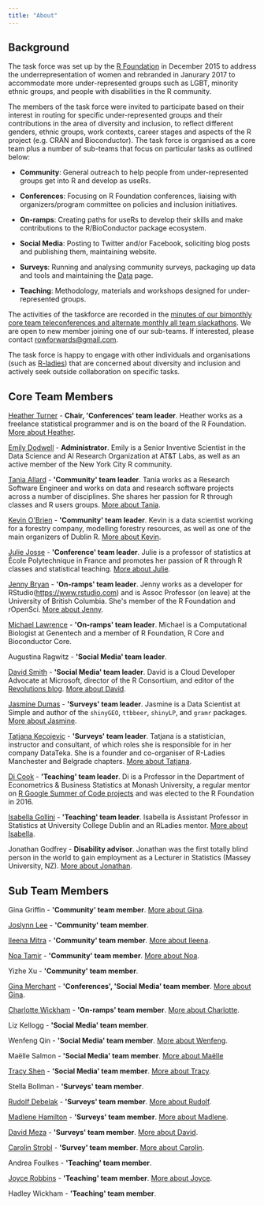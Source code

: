 ```yaml
---
title: "About"
---
```


## Background

The task force was set up by the [R Foundation](https://www.r-project.org/foundation/) in December 2015 to address the underrepresentation of women and rebranded in Janurary 2017 to accommodate more under-represented groups such as LGBT, minority ethnic groups, and people with disabilities in the R community.

The members of the task force were invited to participate based on their interest in routing for specific under-represented groups and their contributions in the area of diversity and inclusion, to reflect different genders, ethnic groups, work contexts, career stages and aspects of the R project (e.g. CRAN and Bioconductor). The task force is organised as a core team plus a number of sub-teams that focus on particular tasks as outlined below:

* **Community**: General outreach to help people from under-represented groups get into R and develop as useRs.

* **Conferences**: Focusing on R Foundation conferences, liaising with organizers/program committee on policies and inclusion initiatives.

* **On-ramps**: Creating paths for useRs to develop their skills and make contributions to the R/BioConductor package ecosystem.

* **Social Media**: Posting to Twitter and/or Facebook, soliciting blog posts and publishing them, maintaining website. 

* **Surveys**: Running and analysing community surveys, packaging up data and tools and maintaining the [Data](https://forwards.github.io/data/) page.

* **Teaching**: Methodology, materials and workshops designed for under-represented groups. 

The activities of the taskforce are recorded in the [minutes of our bimonthly core team teleconferences and alternate monthly all team slackathons](https://github.com/forwards/meetings-public). We are open to new member joining one of our sub-teams. If interested, please contact <rowforwards@gmail.com>.

The task force is happy to engage with other individuals and organisations (such as [R-ladies](http://r-ladies.org)) that are concerned about diversity and inclusion and actively seek outside collaboration on specific tasks. 

## Core Team Members

[Heather Turner](https://uk.linkedin.com/in/heathrturnr) - **Chair, 'Conferences' team leader**. Heather works as a freelance statistical programmer and is on the board of the R Foundation. [More about Heather](http://heatherturner.net/).

[Emily Dodwell](https://www.linkedin.com/in/emilymdodwell/) - **Administrator**. Emily is a Senior Inventive Scientist in the Data Science and AI Research Organization at AT&T Labs, as well as an active member of the New York City R community.

[Tania Allard](https://www.linkedin.com/in/taniasanchezmonroy/) - **'Community' team leader**. Tania works as a Research Software Engineer and works on data and research software projects across a number of disciplines. She shares her passion for R through classes and R users groups. [More about Tania](https://bitsandchips.me/).

[Kevin O'Brien](https://ie.linkedin.com/in/kobriendublin) - **'Community' team leader**. Kevin is a data scientist working for a forestry company, modelling forestry resources, as well as one of the main organizers of Dublin R. [More about Kevin](www.twitter.com/DragonflyStats).

[Julie Josse](https://www.linkedin.com/in/julie-josse-4886a2140/) - **'Conference' team leader**. Julie is a professor of statistics at École Polytechnique in France and promotes her passion of R through R classes and statistical teaching. [More about Julie](http://juliejosse.com/).

[Jenny Bryan](https://twitter.com/JennyBryan) - **'On-ramps' team leader**. Jenny works as a developer for RStudio(https://www.rstudio.com) and is Assoc Professor (on leave) at the University of British Columbia. She's member of the R Foundation and rOpenSci. [More about Jenny](https://www.stat.ubc.ca/~jenny/).

[Michael Lawrence](https://www.linkedin.com/in/michael-lawrence-74a9b482/) - **'On-ramps' team leader**. Michael is a Computational Biologist at Genentech and a member of R Foundation, R Core and Bioconductor Core. 

Augustina Ragwitz - **'Social Media' team leader**.

[David Smith](https://www.linkedin.com/in/dmsmith/) - **'Social Media' team leader**. David is a Cloud Developer Advocate at Microsoft, director of the R Consortium, and editor of the [Revolutions blog](http://blog.revolutionanalytics.com/). [More about David](https://developer.microsoft.com/en-us/advocates/david-smith).

[Jasmine Dumas](https://www.linkedin.com/in/jasminedumas/) - **'Surveys' team leader**. Jasmine is a Data Scientist at Simple and author of the `shinyGEO`, `ttbbeer`, `shinyLP`, and `gramr` packages. [More about Jasmine](https://jasdumas.github.io/).

[Tatjana Kecojevic](https://www.linkedin.com/in/tatjana-kecojevic-803704143/) - **'Surveys' team leader**. Tatjana is a statistician, instructor and consultant, of which roles she is responsible for in her company DataTeka. She is a founder and co-organiser of R-Ladies Manchester and Belgrade chapters. [More about Tatjana](https://tanjakec.github.io/).

[Di Cook](http://dicook.github.io/) - **'Teaching' team leader**. Di is a Professor in the Department of Econometrics & Business Statistics at Monash University, a regular mentor on [R Google Summer of Code projects](https://github.com/rstats-gsoc) and was elected to the R Foundation in 2016.

[Isabella Gollini](https://www.linkedin.com/in/isabellagollini/) - **'Teaching' team leader**. Isabella is Assistant Professor in Statistics at University College Dublin and an RLadies mentor. [More about Isabella](https://sites.google.com/site/isabellagollini/).

Jonathan Godfrey - **Disability advisor**. Jonathan was the first totally blind person in the world to gain employment as a Lecturer in Statistics (Massey University, NZ). [More about Jonathan](https://R-Resources.massey.ac.nz/BrailleR).


## Sub Team Members

Gina Griffin - **'Community' team member**. [More about Gina](https://github.com/Allyris).

[Joslynn Lee](https://www.linkedin.com/in/joslynnlee/) - **'Community' team member**.

[Ileena Mitra](https://www.linkedin.com/in/ileena-mitra-86a5955a/) - **'Community' team member**. [More about Ileena](https://ileenamitra.github.io/).

[Noa Tamir](https://www.linkedin.com/in/noatamir) - **'Community' team member**. [More about Noa](noatamir.com).

Yizhe Xu - **'Community' team member**.

[Gina Merchant](https://www.linkedin.com/in/gina-merchant-phd-2279b6140/) - **'Conferences', 'Social Media' team member**. [More about Gina](http://gmerchant.ucsd.edu).

[Charlotte Wickham](https://www.linkedin.com/in/charlotte-wickham-793a011a) - **'On-ramps' team member**. [More about Charlotte](http://cwick.co.nz).

Liz Kellogg - **'Social Media' team member**.

Wenfeng Qin - **'Social Media' team member**. [More about Wenfeng](https://github.com/qinwf).

Maëlle Salmon - **'Social Media' team member**. [More about Maëlle](https://masalmon.eu/)

[Tracy Shen](https://www.linkedin.com/in/jiatracyshen/) - **'Social Media' team member**. [More about Tracy](https://github.com/tbs08).

Stella Bollman - **'Surveys' team member**.

[Rudolf Debelak](https://www.linkedin.com/in/rudolf-debelak-5214a85b/) - **'Surveys' team member**. [More about Rudolf](https://www.psychologie.uzh.ch/en/fachrichtungen/methoden/team/rudolfdebelak.html).

[Madlene Hamilton](https://www.linkedin.com/in/madlenehamilton/) - **'Surveys' team member**. [More about Madlene](https://twitter.com/madlenehamilton).

[David Meza](https://www.linkedin.com/in/davidmeza1/) - **'Surveys' team member**. [More about David](https://knowledger.rbind.io/).

[Carolin Strobl](http://www.psychology.uzh.ch/en/areas/nec/methoden/team/carolinstrobl.html) - **'Survey' team member**. [More about Carolin](http://www.zhrcourses.uzh.ch/en.html).

Andrea Foulkes - **'Teaching' team member**.

[Joyce Robbins](https://www.linkedin.com/in/joycerobbins/) - **'Teaching' team member**. [More about Joyce](http://www.joyce-robbins.com/about/).

Hadley Wickham - **'Teaching' team member**. 
